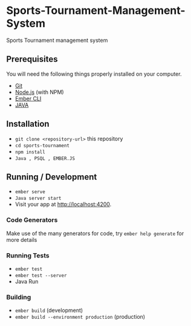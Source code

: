 # Sports-Tournament-Management-System

Sports Tournament management system

## Prerequisites

You will need the following things properly installed on your computer.

* [Git](https://git-scm.com/)
* [Node.js](https://nodejs.org/) (with NPM)
* [Ember CLI](https://ember-cli.com/)
* [JAVA](https://www.java.com/download/ie_manual.jsp)


## Installation

* `git clone <repository-url>` this repository
* `cd sports-tournament`
* `npm install`
* `Java , PSQL , EMBER.JS`

## Running / Development

* `ember serve`
* `Java server start`
* Visit your app at [http://localhost:4200](http://localhost:4200).

### Code Generators

Make use of the many generators for code, try `ember help generate` for more details

### Running Tests

* `ember test`
* `ember test --server`
* Java Run

### Building

* `ember build` (development)
* `ember build --environment production` (production)
